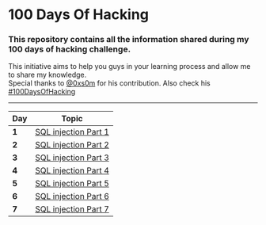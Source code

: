 # 100 Days Of Hacking

### This repository contains all the information shared during my 100 days of hacking challenge.                                                               
This initiative aims to help you guys in your learning process and allow me to share my knowledge.     
Special thanks to [@0xs0m](https://twitter.com/0xs0m) for his contribution. Also check his [#100DaysOfHacking](https://github.com/Somchandra17/100DaysOfHacking)

___
Day | Topic
--- | ---
**1** |  [SQL injection Part 1](/days/day1.md)
**2** |  [SQL injection Part 2](/days/day2.md)
**3** |  [SQL injection Part 3](/days/day3.md)
**4** |  [SQL injection Part 4](/days/day4.md)
**5** |  [SQL injection Part 5](/days/day5.md)
**6** |  [SQL injection Part 6](/days/day6.md)
**7** |  [SQL injection Part 7](/days/day7.md)





